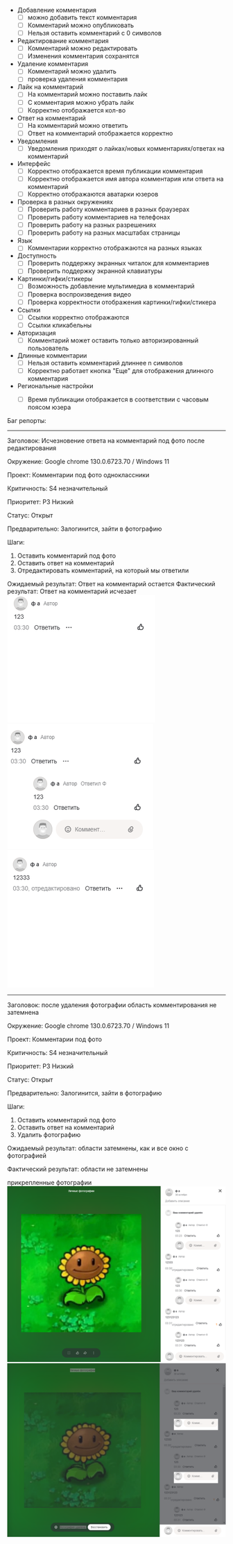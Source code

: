 - Добавление комментария
	- [ ] можно добавить текст комментария
	- [ ] Комментарий можно опубликовать
	- [ ] Нельзя оставить комментарий с 0 символов
- Редактирование комментария
	- [ ] Комментарий можно редактировать
	- [ ] Изменения комментария сохранятся
- Удаление комментария
	- [ ] Комментарий можно удалить
	- [ ] проверка удаления комментария
- Лайк на комментарий
	- [ ] На комментарий можно поставить лайк
	- [ ] С комментария можно убрать лайк
	- [ ] Корректно отображается кол-во
- Ответ на комментарий
	- [ ] На комментарий можно ответить
	- [ ] Ответ на комментарий отображается корректно
- Уведомления
	- [ ] Уведомления приходят о лайках/новых комментариях/ответах на комментарий
- Интерфейс
	- [ ] Корректно отображается время публикации комментария
	- [ ] Корректно отображается имя автора комментария или ответа на комментарий
	- [ ] Корректно отображаются аватарки юзеров
- Проверка в разных окружениях
	- [ ] Проверить работу комментариев в разных браузерах
	- [ ] Проверить работу комментариев на телефонах
	- [ ] Проверить работу на разных разрешениях
	- [ ] Проверить работу на разных масштабах страницы
- Язык
	- [ ] Комментарии корректно отображаются на разных языках
- Доступность
	- [ ] Проверить поддержку экранных читалок для комментариев
	- [ ] Проверить поддержку экранной клавиатуры
- Картинки/гифки/стикеры
	- [ ] Возможность добавление мультимедиа в комментарий
	- [ ] Проверка воспроизведения видео
	- [ ] Проверка корректности отображения картинки/гифки/стикера
- Ссылки
	- [ ] Ссылки корректно отображаются
	- [ ] Ссылки кликабельны
- Авторизация
	- [ ] Комментарий может оставить только авторизированный пользователь 
- Длинные комментарии 
	- [ ] Нельзя оставить комментарий длиннее n символов
	- [ ] Корректно работает кнопка "Еще" для отображения длинного комментария
- Региональные настройки 
	- [ ] Время публикации отображается в соответствии с часовым поясом юзера


Баг репорты:

****
Заголовок: Исчезновение ответа на комментарий под фото после редактирования

Окружение: Google chrome 130.0.6723.70 / Windows 11

Проект: Комментарии под фото одноклассники

Критичность: S4 незначительный

Приоритет: P3 Низкий

Статус: Открыт

Предварительно: Залогинится, зайти в фотографию

Шаги:
1. Оставить комментарий под фото
2. Оставить ответ на комментарий
3. Отредактировать комментарий, на который мы ответили 

Ожидаемый результат: Ответ на комментарий остается
Фактический результат: Ответ на комментарий исчезает
![1.png](https://github.com/Ave967/MyQa/blob/main/1.png)
![2.png](https://github.com/Ave967/MyQa/blob/main/2.png)
![3.png](https://github.com/Ave967/MyQa/blob/main/3.png)

****
Заголовок: после удаления фотографии область комментирования не затемнена

Окружение: Google chrome 130.0.6723.70 / Windows 11

Проект: Комментарии под фото

Критичность: S4 незначительный

Приоритет: P3 Низкий

Статус: Открыт

Предварительно: Залогинится, зайти в фотографию

Шаги:
1. Оставить комментарий под фото
2. Оставить ответ на комментарий
3. Удалить фотографию

Ожидаемый результат: области затемнены, как и все окно с фотографией

Фактический результат: области не затемнены

прикрепленные фотографии
![4.png](https://github.com/Ave967/MyQa/blob/main/4.png)
![5.png](https://github.com/Ave967/MyQa/blob/main/5.png)
